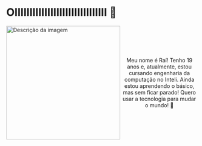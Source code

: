# OIIIIIIIIIIIIIIIIIIIIIIIIIIIIIII 👋

<div style="display: flex; align-items: center;">
  <img src=https://github.com/RaiDeOliveira/RaiDeOliveira/assets/123978295/1fd00855-f99f-4787-b38f-4b7bf3250dbb alt="Descrição da imagem" align="left" width="300">
  <div style="text-align: center;">
    <p>Meu nome é Raí! Tenho 19 anos e, atualmente, estou cursando engenharia da computação no Inteli. Ainda estou aprendendo o básico, mas sem ficar parado! Quero usar a tecnologia para mudar o mundo! 🤸</p>
  </div>
</div>
<br clear="left">

### 
